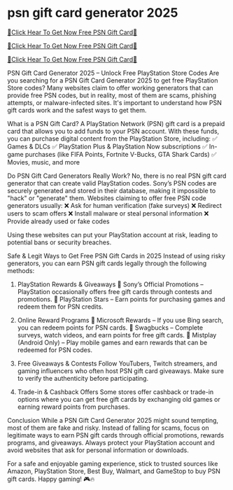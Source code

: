 # psn gift card generator 2025

[🎁Click Hear To Get Now Free PSN Gift Card🎁](https://my.geniusonlinemarketer.com/)

[🎁Click Hear To Get Now Free PSN Gift Card🎁](https://my.geniusonlinemarketer.com/)

[🎁Click Hear To Get Now Free PSN Gift Card🎁](https://my.geniusonlinemarketer.com/)


PSN Gift Card Generator 2025 – Unlock Free PlayStation Store Codes
Are you searching for a PSN Gift Card Generator 2025 to get free PlayStation Store codes? Many websites claim to offer working generators that can provide free PSN codes, but in reality, most of them are scams, phishing attempts, or malware-infected sites. It's important to understand how PSN gift cards work and the safest ways to get them.

What is a PSN Gift Card?
A PlayStation Network (PSN) gift card is a prepaid card that allows you to add funds to your PSN account. With these funds, you can purchase digital content from the PlayStation Store, including:
✅ Games & DLCs
✅ PlayStation Plus & PlayStation Now subscriptions
✅ In-game purchases (like FIFA Points, Fortnite V-Bucks, GTA Shark Cards)
✅ Movies, music, and more

Do PSN Gift Card Generators Really Work?
No, there is no real PSN gift card generator that can create valid PlayStation codes. Sony’s PSN codes are securely generated and stored in their database, making it impossible to "hack" or "generate" them. Websites claiming to offer free PSN code generators usually:
❌ Ask for human verification (fake surveys)
❌ Redirect users to scam offers
❌ Install malware or steal personal information
❌ Provide already used or fake codes

Using these websites can put your PlayStation account at risk, leading to potential bans or security breaches.

Safe & Legit Ways to Get Free PSN Gift Cards in 2025
Instead of using risky generators, you can earn PSN gift cards legally through the following methods:

1. PlayStation Rewards & Giveaways
🔹 Sony’s Official Promotions – PlayStation occasionally offers free gift cards through contests and promotions.
🔹 PlayStation Stars – Earn points for purchasing games and redeem them for PSN credits.

2. Online Reward Programs
🔹 Microsoft Rewards – If you use Bing search, you can redeem points for PSN cards.
🔹 Swagbucks – Complete surveys, watch videos, and earn points for free gift cards.
🔹 Mistplay (Android Only) – Play mobile games and earn rewards that can be redeemed for PSN codes.

3. Free Giveaways & Contests
Follow YouTubers, Twitch streamers, and gaming influencers who often host PSN gift card giveaways. Make sure to verify the authenticity before participating.

4. Trade-in & Cashback Offers
Some stores offer cashback or trade-in options where you can get free gift cards by exchanging old games or earning reward points from purchases.

Conclusion
While a PSN Gift Card Generator 2025 might sound tempting, most of them are fake and risky. Instead of falling for scams, focus on legitimate ways to earn PSN gift cards through official promotions, rewards programs, and giveaways. Always protect your PlayStation account and avoid websites that ask for personal information or downloads.

For a safe and enjoyable gaming experience, stick to trusted sources like Amazon, PlayStation Store, Best Buy, Walmart, and GameStop to buy PSN gift cards. Happy gaming! 🎮🔥


